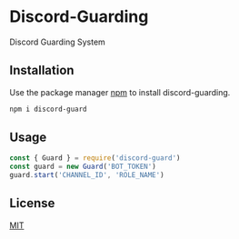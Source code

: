 # Discord-Guarding

Discord Guarding System

## Installation

Use the package manager [npm](https://www.npmjs.com/) to install discord-guarding.

```css
npm i discord-guard
```

## Usage

```js
const { Guard } = require('discord-guard')
const guard = new Guard('BOT_TOKEN')
guard.start('CHANNEL_ID', 'ROLE_NAME')
```

## License
[MIT](https://choosealicense.com/licenses/mit/)